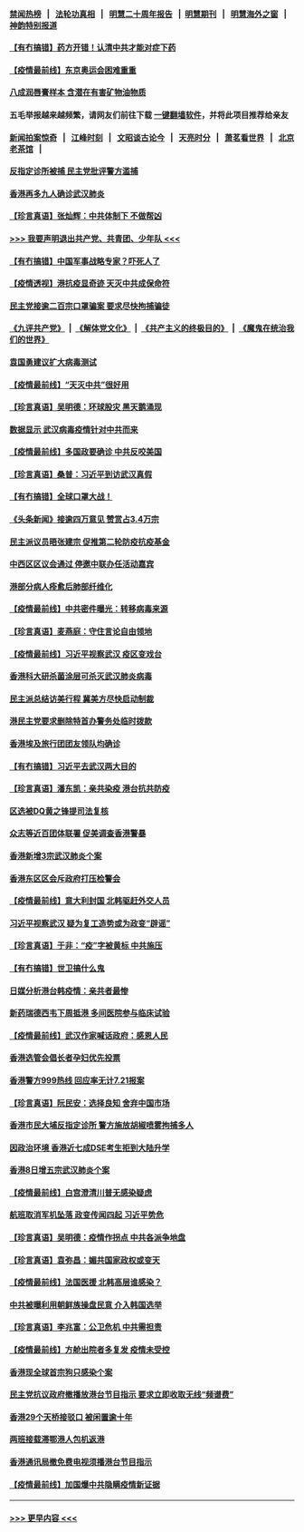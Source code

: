 #### [禁闻热榜](热点新闻.md?=0)  &nbsp;&nbsp;|&nbsp;&nbsp; [法轮功真相](https://github.com/gfw-breaker/truth/blob/master/README.md?=0) &nbsp;&nbsp;|&nbsp;&nbsp; [明慧二十周年报告](https://github.com/gfw-breaker/mh-reports/blob/master/README.md?=0) &nbsp;&nbsp;|&nbsp;&nbsp;[明慧期刊](https://github.com/gfw-breaker/mh-qikan) &nbsp;&nbsp;|&nbsp;&nbsp; [明慧海外之窗](https://github.com/gfw-breaker/mh-news/blob/master/README.md?=0) &nbsp;&nbsp;|&nbsp;&nbsp; [神韵特别报道](https://github.com/gfw-breaker/mh-news/blob/master/shenyun.md?=0)
#### [【有冇搞错】药方开错！认清中共才能对症下药](../pages/nsc415/n11947665.md?t=03180031) 
#### [【疫情最前线】东京奥运会困难重重](../pages/nsc415/n11945183.md?t=03180031) 
#### [八成润唇膏样本 含潜在有害矿物油物质](../pages/nsc415/n11945662.md?t=03180031) 
#### 五毛举报越来越频繁，请网友们前往下载 [一键翻墙软件](https://github.com/gfw-breaker/ssr-accounts)，并将此项目推荐给亲友
#### [新闻拍案惊奇](https://github.com/gfw-breaker/banned-news/blob/master/pages/link4.md) &nbsp;&nbsp;|&nbsp;&nbsp; [江峰时刻](https://github.com/gfw-breaker/banned-news/blob/master/pages/link4.md) &nbsp;&nbsp;|&nbsp;&nbsp; [文昭谈古论今](https://github.com/gfw-breaker/banned-news/blob/master/pages/link4.md) &nbsp;&nbsp;|&nbsp;&nbsp; [天亮时分](https://github.com/gfw-breaker/banned-news/blob/master/pages/link4.md) &nbsp;&nbsp;|&nbsp;&nbsp; [萧茗看世界](https://github.com/gfw-breaker/banned-news/blob/master/pages/link4.md) &nbsp;&nbsp;|&nbsp;&nbsp; [北京老茶馆](https://github.com/gfw-breaker/banned-news/blob/master/pages/link4.md) &nbsp;&nbsp;|&nbsp;&nbsp; 
#### [反指定诊所被捕 民主党批评警方滥捕](../pages/nsc415/n11945600.md?t=03180031) 
#### [香港再多九人确诊武汉肺炎](../pages/nsc415/n11945566.md?t=03180031) 
#### [【珍言真语】张灿辉：中共体制下 不做帮凶](../pages/nsc415/n11944986.md?t=03180031) 
#### [>>> 我要声明退出共产党、共青团、少年队 <<<](https://github.com/begood0513/goodnews/blob/master/quit/letter.md) 
#### [【有冇搞错】中国军事战略专家？吓死人了](../pages/nsc415/n11944939.md?t=03180031) 
#### [【疫情透视】港抗疫显奇迹 天灭中共成保命符](../pages/nsc415/n11942593.md?t=03180031) 
#### [民主党接逾二百宗口罩骗案 要求尽快拘捕骗徒](../pages/nsc415/n11943027.md?t=03180031) 
#### [《九评共产党》](https://github.com/begood0513/9ping.md/blob/master/README.md) &nbsp;|&nbsp; [《解体党文化》](../../../../jtdwh.md/blob/master/README.md)  &nbsp;|&nbsp; [《共产主义的终极目的》](../../../../gczydzjmd.md/blob/master/README.md) &nbsp;|&nbsp; [《魔鬼在统治我们的世界》](../../../../mgztzwmdsj.md/blob/master/README.md) 
#### [袁国勇建议扩大病毒测试](../pages/nsc415/n11942997.md?t=03180031) 
#### [【疫情最前线】“天灭中共”很好用](../pages/nsc415/n11942716.md?t=03180031) 
#### [【珍言真语】吴明德：环球股灾 黑天鹅涌现](../pages/nsc415/n11940772.md?t=03180031) 
#### [数据显示 武汉病毒疫情针对中共而来](../pages/nsc415/n11940697.md?t=03180031) 
#### [【疫情最前线】多国政要确诊 中共反咬美国](../pages/nsc415/n11938734.md?t=03180031) 
#### [【珍言真语】桑普：习近平到访武汉真假](../pages/nsc415/n11938896.md?t=03180031) 
#### [【有冇搞错】全球口罩大战！](../pages/nsc415/n11938472.md?t=03180031) 
#### [《头条新闻》接逾四万意见 赞赏占3.4万宗](../pages/nsc415/n11936898.md?t=03180031) 
#### [民主派议员晤张建宗 促推第二轮防疫抗疫基金](../pages/nsc415/n11936899.md?t=03180031) 
#### [中西区区议会通过 停邀中联办任活动嘉宾](../pages/nsc415/n11936888.md?t=03180031) 
#### [港部分病人痊愈后肺部纤维化](../pages/nsc415/n11936846.md?t=03180031) 
#### [【疫情最前线】中共密件曝光：转移病毒来源](../pages/nsc415/n11936342.md?t=03180031) 
#### [【珍言真语】麦燕庭：守住言论自由领地](../pages/nsc415/n11936215.md?t=03180031) 
#### [【疫情最前线】习近平视察武汉 疫区变戏台](../pages/nsc415/n11933377.md?t=03180031) 
#### [香港科大研杀菌涂层可杀灭武汉肺炎病毒](../pages/nsc415/n11933772.md?t=03180031) 
#### [民主派总结访美行程 冀美方尽快启动制裁](../pages/nsc415/n11933743.md?t=03180031) 
#### [港民主党要求删除特首办警务处临时拨款](../pages/nsc415/n11933730.md?t=03180031) 
#### [香港埃及旅行团团友领队均确诊](../pages/nsc415/n11933697.md?t=03180031) 
#### [【有冇搞错】习近平去武汉两大目的](../pages/nsc415/n11933210.md?t=03180031) 
#### [【珍言真语】潘东凯：亲共染疫 港台抗共防疫](../pages/nsc415/n11933162.md?t=03180031) 
#### [区选被DQ黄之锋提司法复核](../pages/nsc415/n11931195.md?t=03180031) 
#### [众志等近百团体联署 促美调查香港警暴](../pages/nsc415/n11931152.md?t=03180031) 
#### [香港新增3宗武汉肺炎个案](../pages/nsc415/n11931136.md?t=03180031) 
#### [香港东区区会斥政府打压检警会](../pages/nsc415/n11931086.md?t=03180031) 
#### [【疫情最前线】意大利封国 北韩驱赶外交人员](../pages/nsc415/n11930660.md?t=03180031) 
#### [习近平视察武汉 疑为复工造势或为政变“辟谣”](../pages/nsc415/n11930847.md?t=03180031) 
#### [【珍言真语】于非：“疫”字被黄标 中共施压](../pages/nsc415/n11930410.md?t=03180031) 
#### [【有冇搞错】世卫搞什么鬼](../pages/nsc415/n11930475.md?t=03180031) 
#### [日媒分析港台韩疫情：亲共者最惨](../pages/nsc415/n11928776.md?t=03180031) 
#### [新药瑞德西韦下周抵港 多间医院参与临床试验](../pages/nsc415/n11928462.md?t=03180031) 
#### [【疫情最前线】武汉作家喊话政府：感恩人民](../pages/nsc415/n11927940.md?t=03180031) 
#### [香港选管会倡长者孕妇优先投票](../pages/nsc415/n11928449.md?t=03180031) 
#### [香港警方999热线 回应率无计7.21报案](../pages/nsc415/n11928448.md?t=03180031) 
#### [【珍言真语】阮民安：选择良知 舍弃中国市场](../pages/nsc415/n11927705.md?t=03180031) 
#### [香港市民大埔反指定诊所 警方施放胡椒喷雾拘捕多人](../pages/nsc415/n11925774.md?t=03180031) 
#### [因政治环境 香港近七成DSE考生拒到大陆升学](../pages/nsc415/n11925759.md?t=03180031) 
#### [香港8日增五宗武汉肺炎个案](../pages/nsc415/n11925736.md?t=03180031) 
#### [【疫情最前线】白宫澄清川普无感染疑虑](../pages/nsc415/n11925567.md?t=03180031) 
#### [航班取消军机坠落 政变传闻四起 习近平势危](../pages/nsc415/n11925467.md?t=03180031) 
#### [【珍言真语】吴明德：疫情作拐点 中共各派争地盘](../pages/nsc415/n11925299.md?t=03180031) 
#### [【珍言真语】袁弥昌：媚共国家政权或变天](../pages/nsc415/n11923199.md?t=03180031) 
#### [【疫情最前线】法国医援 北韩高层谁感染？](../pages/nsc415/n11920850.md?t=03180031) 
#### [中共被曝利用朝鲜族操盘民意 介入韩国选举](../pages/nsc415/n11921006.md?t=03180031) 
#### [【珍言真语】李兆富：公卫危机 中共需担责](../pages/nsc415/n11920422.md?t=03180031) 
#### [【疫情最前线】方舱出院者多复发 疫情未受控](../pages/nsc415/n11918637.md?t=03180031) 
#### [香港现全球首宗狗只感染个案](../pages/nsc415/n11918710.md?t=03180031) 
#### [民主党抗议政府撤播放港台节目指示 要求立即收取无线“频谱费”](../pages/nsc415/n11918681.md?t=03180031) 
#### [香港29个天桥接驳口 被闲置逾十年](../pages/nsc415/n11918654.md?t=03180031) 
#### [两班接载滞鄂港人包机返港](../pages/nsc415/n11915855.md?t=03180031) 
#### [香港通讯局撤免费电视须播港台节目指示](../pages/nsc415/n11915831.md?t=03180031) 
#### [【疫情最前线】加国爆中共隐瞒疫情新证据](../pages/nsc415/n11915482.md?t=03180031) 

----
#### [ >>> 更早内容 <<< ](../indexes/nsc415-earlier.md)
